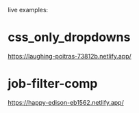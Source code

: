 live examples:

# css_only_dropdowns
https://laughing-poitras-73812b.netlify.app/

# job-filter-comp
https://happy-edison-eb1562.netlify.app/
